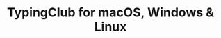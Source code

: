 ---
name: TypingClub
url: 'https://www.typingclub.com/'
category: Education
title: 'TypingClub for macOS, Windows & Linux'
key: typingclub

---